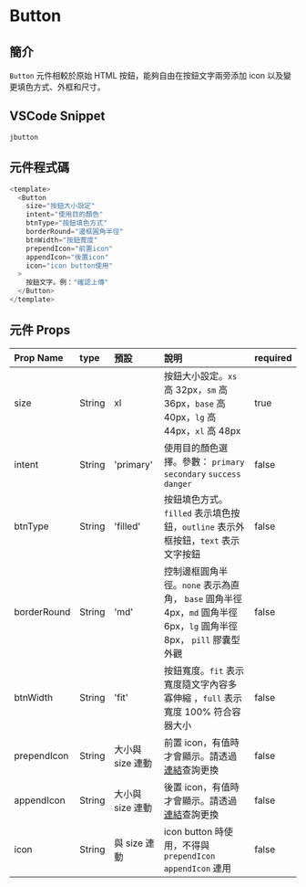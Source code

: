 # Button <Badge type="info" text="單一元件" />

## 簡介

`Button` 元件相較於原始 HTML 按鈕，能夠自由在按鈕文字兩旁添加 icon 以及變更填色方式、外框和尺寸。

## VSCode Snippet

```
jbutton
```

## 元件程式碼

```javascript
<template>
  <Button
    size="按鈕大小設定"
    intent="使用目的顏色"
    btnType="按鈕填色方式"
    borderRound="邊框圓角半徑"
    btnWidth="按鈕寬度"
    prependIcon="前置icon"
    appendIcon="後置icon"
    icon="icon button使用"
  >
    按鈕文字。例："確認上傳"
  </Button>
</template>
```

## 元件 Props

| Prop Name   | type   | 預設             | 說明                                                                                                                | required |
| :---------- | :----- | :--------------- | :------------------------------------------------------------------------------------------------------------------ | :------- |
| size        | String | xl               | 按鈕大小設定。`xs` 高 32px，`sm` 高 36px，`base` 高 40px，`lg` 高 44px，`xl` 高 48px                                | true     |
| intent      | String | 'primary'        | 使用目的顏色選擇。參數： `primary` `secondary` `success` `danger`                                                   | false    |
| btnType     | String | 'filled'         | 按鈕填色方式。`filled` 表示填色按鈕，`outline` 表示外框按鈕，`text` 表示文字按鈕                                    | false    |
| borderRound | String | 'md'             | 控制邊框圓角半徑。`none` 表示為直角， `base` 圓角半徑 4px，`md` 圓角半徑 6px，`lg` 圓角半徑 8px， `pill` 膠囊型外觀 | false    |
| btnWidth    | String | 'fit'            | 按鈕寬度。`fit` 表示寬度隨文字內容多寡伸縮 ，`full` 表示寬度 100% 符合容器大小                                      | false    |
| prependIcon | String | 大小與 size 連動 | 前置 icon，有值時才會顯示。請透過[連結](https://icones.js.org/)查詢更換                                             | false    |
| appendIcon  | String | 大小與 size 連動 | 後置 icon，有值時才會顯示。請透過[連結](https://icones.js.org/)查詢更換                                             | false    |
| icon        | String | 與 size 連動     | icon button 時使用，不得與 `prependIcon` `appendIcon` 連用                                                          | false    |
